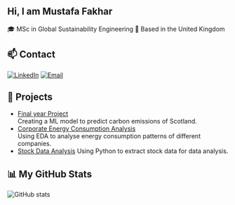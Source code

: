 
## Hi, I am Mustafa Fakhar

🎓 MSc in Global Sustainability Engineering
📍 Based in the United Kingdom

## 📫 Contact
[![LinkedIn](https://img.shields.io/badge/LinkedIn-blue?logo=linkedin&logoColor=white)](https://www.linkedin.com/in/mustafa-fakhar-1856661b0/)
[![Email](https://img.shields.io/badge/Email-D14836?logo=gmail&logoColor=white)](mailto:mustafa.fakhar.07@gmail.com)


## 📂 Projects
- [Final year Project](https://github.com/mustafafakhar/Final-Year-Project)  
  Creating a ML model to predict carbon emissions of Scotland.
- [Corporate Energy Consumption Analysis](https://github.com/mustafafakhar/Sustainability-Analysis)  
  Using EDA to analyse energy consumption patterns of different companies.
- [Stock Data Analysis](https://github.com/mustafafakhar/Stock-Data)
  Using Python to extract stock data for data analysis.

## 📊 My GitHub Stats
![GitHub stats](https://github-readme-stats.vercel.app/api?username=mustafafakhar&show_icons=true&theme=tokyonight)
